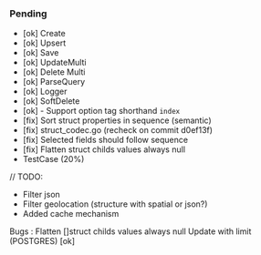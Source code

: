 ### Pending

- [ok] Create
- [ok] Upsert
- [ok] Save
- [ok] UpdateMulti
- [ok] Delete Multi
- [ok] ParseQuery
- [ok] Logger
- [ok] SoftDelete
- [ok] - Support option tag shorthand `index`
- [fix] Sort struct properties in sequence (semantic)
- [fix] struct_codec.go (recheck on commit d0ef13f)
- [fix] Selected fields should follow sequence
- [fix] Flatten struct childs values always null
- TestCase (20%)

// TODO:

- Filter json
- Filter geolocation (structure with spatial or json?)
- Added cache mechanism

Bugs :
Flatten []struct childs values always null
Update with limit (POSTGRES) [ok]
